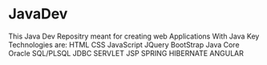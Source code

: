 # JavaDev
This Java Dev Repositry meant for creating web Applications With Java 
Key Technologies are:
HTML
CSS
JavaScript
JQuery
BootStrap
Java Core
Oracle SQL/PLSQL
JDBC
SERVLET
JSP
SPRING
HIBERNATE
ANGULAR

